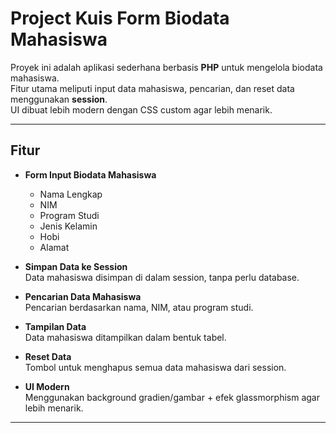 # Project Kuis Form Biodata Mahasiswa

Proyek ini adalah aplikasi sederhana berbasis **PHP** untuk mengelola biodata mahasiswa.  
Fitur utama meliputi input data mahasiswa, pencarian, dan reset data menggunakan **session**.  
UI dibuat lebih modern dengan CSS custom agar lebih menarik.

---

## Fitur
- **Form Input Biodata Mahasiswa**  
  - Nama Lengkap  
  - NIM  
  - Program Studi  
  - Jenis Kelamin  
  - Hobi  
  - Alamat  

- **Simpan Data ke Session**  
  Data mahasiswa disimpan di dalam session, tanpa perlu database.  

- **Pencarian Data Mahasiswa**  
  Pencarian berdasarkan nama, NIM, atau program studi.  

- **Tampilan Data**  
  Data mahasiswa ditampilkan dalam bentuk tabel.  

- **Reset Data**  
  Tombol untuk menghapus semua data mahasiswa dari session.  

- **UI Modern**  
  Menggunakan background gradien/gambar + efek glassmorphism agar lebih menarik.  

---
